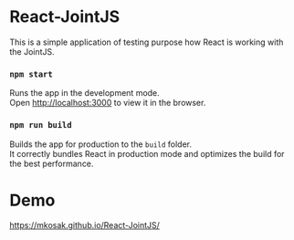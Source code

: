 # React-JointJS

This is a simple application of testing purpose how React is working with the JointJS.


### `npm start`

Runs the app in the development mode.\
Open [http://localhost:3000](http://localhost:3000) to view it in the browser.

### `npm run build`

Builds the app for production to the `build` folder.\
It correctly bundles React in production mode and optimizes the build for the best performance.

# Demo

https://mkosak.github.io/React-JointJS/
